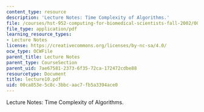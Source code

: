 ```yaml
---
content_type: resource
description: 'Lecture Notes: Time Complexity of Algorithms.'
file: /courses/hst-952-computing-for-biomedical-scientists-fall-2002/00ca853e5c8c3bbcaac7fb5a3394ace0_lecture10.pdf
file_type: application/pdf
learning_resource_types:
- Lecture Notes
license: https://creativecommons.org/licenses/by-nc-sa/4.0/
ocw_type: OCWFile
parent_title: Lecture Notes
parent_type: CourseSection
parent_uid: 7ae67581-2373-6f35-72ca-172472cdbe88
resourcetype: Document
title: lecture10.pdf
uid: 00ca853e-5c8c-3bbc-aac7-fb5a3394ace0
---
```

Lecture Notes: Time Complexity of Algorithms.